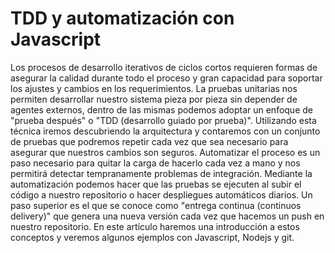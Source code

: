 TDD y automatización con Javascript
===================================

 Los procesos de desarrollo iterativos de ciclos cortos requieren formas de asegurar la calidad durante todo el proceso y gran capacidad para soportar los ajustes y cambios en los requerimientos.
La pruebas unitarias nos permiten desarrollar nuestro sistema pieza por pieza sin depender de agentes externos, dentro de las mismas podemos adoptar un enfoque de "prueba después" o "TDD (desarrollo guiado por prueba)".
Utilizando esta técnica iremos descubriendo la arquitectura y contaremos con un conjunto de pruebas que podremos repetir cada vez que sea necesario para asegurar que nuestros cambios son seguros.
Automatizar el proceso es un paso necesario para quitar la carga de hacerlo cada vez a mano y nos permitirá detectar tempranamente problemas de integración.
Mediante la automatización podemos hacer que las pruebas se ejecuten al subir el código a nuestro repositorio o hacer despliegues automáticos diarios.
Un paso superior es el que se conoce como "entrega continua (continuos delivery)" que genera una nueva versión cada vez que hacemos un push en nuestro repositorio.
En este artículo haremos una introducción a estos conceptos y veremos algunos ejemplos con
Javascript, Nodejs y git.

